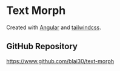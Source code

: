 # Text Morph

Created with [Angular](https://angular.io/) and [tailwindcss](https://tailwindcss.com/).

## GitHub Repository
https://www.github.com/blai30/text-morph
